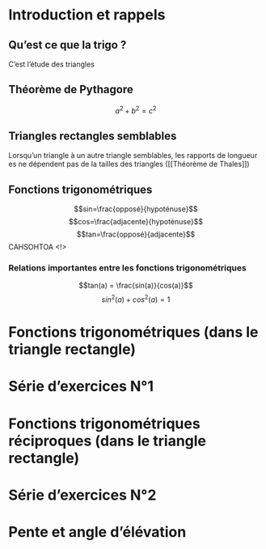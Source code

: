 # Introduction et rappels
## Qu’est ce que la trigo ?
C’est l’étude des triangles

## Théorème de Pythagore

$$ a^2 + b^2 = c^2$$
## Triangles rectangles semblables
Lorsqu’un triangle à un autre triangle semblables, les rapports de longueur es ne dépendent pas de la tailles des triangles ([[Théorème de Thales]])

## Fonctions trigonométriques
$$sin=\frac{opposé}{hypoténuse}$$
$$cos=\frac{adjacente}{hypoténuse}$$
$$tan=\frac{opposé}{adjacente}$$
CAHSOHTOA <!>

### Relations importantes entre les fonctions trigonométriques
$$tan(a) = \frac{sin(a)}{cos(a)}$$
$$sin^{2}(a)+ cos^{2}(a) = 1 $$

# Fonctions trigonométriques (dans le triangle rectangle)

# Série d’exercices N°1


# Fonctions trigonométriques réciproques (dans le triangle rectangle)
# Série d’exercices N°2

# Pente et angle d’élévation
